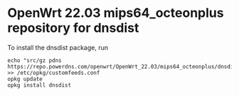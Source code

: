 OpenWrt 22.03 mips64_octeonplus repository for dnsdist
========

To install the dnsdist package, run

```
echo "src/gz pdns https://repo.powerdns.com/openwrt/OpenWrt_22.03/mips64_octeonplus/dnsdist" >> /etc/opkg/customfeeds.conf
opkg update
opkg install dnsdist
```
